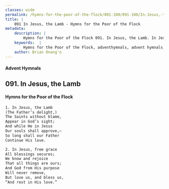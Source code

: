 ```yaml
---
classes: wide
permalink: /hymns-for-the-poor-of-the-flock/001-100/091-100/In-Jesus,-the-Lamb/
title: |
    091 In Jesus, the Lamb - Hymns for the Poor of the Flock
metadata:
    description: |
        Hymns for the Poor of the Flock 091. In Jesus, the Lamb. In Jesus, the Lamb (The Father’s delight,) The Saints without blame,  Appear in God’s sight; And while He in Jesus  Our souls shall approve,— So long shall our Father  Continue His love. 
    keywords:  |
        Hymns for the Poor of the Flock, adventhymnals, advent hymnals, In Jesus, the Lamb, In Jesus, the Lamb, 
    author: Brian Onang'o
---
```


#### Advent Hymnals
## 091. In Jesus, the Lamb
####  Hymns for the Poor of the Flock

```txt
1. In Jesus, the Lamb
(The Father’s delight,)
The Saints without blame, 
Appear in God’s sight;
And while He in Jesus 
Our souls shall approve,—
So long shall our Father 
Continue His love.

2. In Jesus, free grace
All blessings secures;
We know and rejoice 
That all things are ours;
And God from His purpose 
Will never remove,
But love us, and bless us,
“And rest in His love.”
```